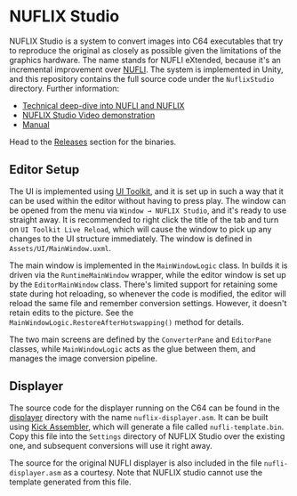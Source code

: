 # NUFLIX Studio

NUFLIX Studio is a system to convert images into C64 executables that try to reproduce the original as closely as possible given the limitations of the graphics hardware. The name stands for NUFLI eXtended, because it's an incremental improvement over [NUFLI](https://www.c64-wiki.com/wiki/NUFLI). The system is implemented in Unity, and this repository contains the full source code under the `NuflixStudio` directory. Further information:

- [Technical deep-dive into NUFLI and NUFLIX](https://cobbpg.github.io/articles/nuflix.html)
- [NUFLIX Studio Video demonstration](https://www.youtube.com/watch?v=8amfX50ubeE)
- [Manual](manual/manual.md)

Head to the [Releases](https://github.com/cobbpg/nuflix-studio/releases) section for the binaries.

## Editor Setup

The UI is implemented using [UI Toolkit](https://docs.unity3d.com/Documentation/Manual/UIElements.html), and it is set up in such a way that it can be used within the editor without having to press play. The window can be opened from the menu via `Window → NUFLIX Studio`, and it's ready to use straight away. It is recommended to right click the title of the tab and turn on `UI Toolkit Live Reload`, which will cause the window to pick up any changes to the UI structure immediately. The window is defined in `Assets/UI/MainWindow.uxml`.

The main window is implemented in the `MainWindowLogic` class. In builds it is driven via the `RuntimeMainWindow` wrapper, while the editor window is set up by the `EditorMainWindow` class. There's limited support for retaining some state during hot reloading, so whenever the code is modified, the editor will reload the same file and remember conversion settings. However, it doesn't retain edits to the picture. See the `MainWindowLogic.RestoreAfterHotswapping()` method for details.

The two main screens are defined by the `ConverterPane` and `EditorPane` classes, while `MainWindowLogic` acts as the glue between them, and manages the image conversion pipeline.

## Displayer

The source code for the displayer running on the C64 can be found in the [displayer](displayer) directory with the name `nuflix-displayer.asm`. It can be built using [Kick Assembler](www.theweb.dk/KickAssembler/), which will generate a file called `nufli-template.bin`. Copy this file into the `Settings` directory of NUFLIX Studio over the existing one, and subsequent conversions will use it right away.

The source for the original NUFLI displayer is also included in the file `nufli-displayer.asm` as a courtesy. Note that NUFLIX studio cannot use the template generated from this file.